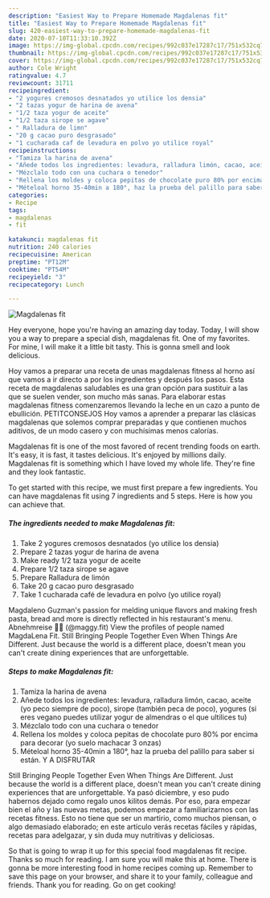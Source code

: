```yaml
---
description: "Easiest Way to Prepare Homemade Magdalenas fit"
title: "Easiest Way to Prepare Homemade Magdalenas fit"
slug: 420-easiest-way-to-prepare-homemade-magdalenas-fit
date: 2020-07-10T11:33:10.392Z
image: https://img-global.cpcdn.com/recipes/992c037e17287c17/751x532cq70/magdalenas-fit-foto-principal.jpg
thumbnail: https://img-global.cpcdn.com/recipes/992c037e17287c17/751x532cq70/magdalenas-fit-foto-principal.jpg
cover: https://img-global.cpcdn.com/recipes/992c037e17287c17/751x532cq70/magdalenas-fit-foto-principal.jpg
author: Cole Wright
ratingvalue: 4.7
reviewcount: 31711
recipeingredient:
- "2 yogures cremosos desnatados yo utilice los densia"
- "2 tazas yogur de harina de avena"
- "1/2 taza yogur de aceite"
- "1/2 taza sirope se agave"
- " Ralladura de limn"
- "20 g cacao puro desgrasado"
- "1 cucharada caf de levadura en polvo yo utilice royal"
recipeinstructions:
- "Tamiza la harina de avena"
- "Añede todos los ingredientes: levadura, ralladura limón, cacao, aceite (yo peco siempre de poco), sirope (también peca de poco), yogures (si eres vegano puedes utilizar yogur de almendras o el que ultilices tu)"
- "Mézclalo todo con una cuchara o tenedor"
- "Rellena los moldes y coloca pepitas de chocolate puro 80% por encima para decorar (yo suelo machacar 3 onzas)"
- "Mételoal horno 35-40min a 180°, haz la prueba del palillo para saber si están. Y A DISFRUTAR"
categories:
- Recipe
tags:
- magdalenas
- fit

katakunci: magdalenas fit 
nutrition: 240 calories
recipecuisine: American
preptime: "PT12M"
cooktime: "PT54M"
recipeyield: "3"
recipecategory: Lunch

---
```



![Magdalenas fit](https://img-global.cpcdn.com/recipes/992c037e17287c17/751x532cq70/magdalenas-fit-foto-principal.jpg)

Hey everyone, hope you're having an amazing day today. Today, I will show you a way to prepare a special dish, magdalenas fit. One of my favorites. For mine, I will make it a little bit tasty. This is gonna smell and look delicious.

Hoy vamos a preparar una receta de unas magdalenas fitness al horno así que vamos a ir directo a por los ingredientes y después los pasos. Esta receta de magdalenas saludables es una gran opción para sustituir a las que se suelen vender, son mucho más sanas. Para elaborar estas magdalenas fitness comenzaremos llevando la leche en un cazo a punto de ebullición. PETITCONSEJOS Hoy vamos a aprender a preparar las clásicas magdalenas que solemos comprar preparadas y que contienen muchos aditivos, de un modo casero y con muchísimas menos calorías.

Magdalenas fit is one of the most favored of recent trending foods on earth. It's easy, it is fast, it tastes delicious. It's enjoyed by millions daily. Magdalenas fit is something which I have loved my whole life. They're fine and they look fantastic.


To get started with this recipe, we must first prepare a few ingredients. You can have magdalenas fit using 7 ingredients and 5 steps. Here is how you can achieve that.

<!--inarticleads1-->

##### The ingredients needed to make Magdalenas fit:

1. Take 2 yogures cremosos desnatados (yo utilice los densia)
1. Prepare 2 tazas yogur de harina de avena
1. Make ready 1/2 taza yogur de aceite
1. Prepare 1/2 taza sirope se agave
1. Prepare  Ralladura de limón
1. Take 20 g cacao puro desgrasado
1. Take 1 cucharada café de levadura en polvo (yo utilice royal)


Magdaleno Guzman&#39;s passion for melding unique flavors and making fresh pasta, bread and more is directly reflected in his restaurant&#39;s menu. Abnehmreise 🌺🌸 (@maggy.fit) View the profiles of people named MagdaLena Fit. Still Bringing People Together Even When Things Are Different. Just because the world is a different place, doesn&#39;t mean you can&#39;t create dining experiences that are unforgettable. 

<!--inarticleads2-->

##### Steps to make Magdalenas fit:

1. Tamiza la harina de avena
1. Añede todos los ingredientes: levadura, ralladura limón, cacao, aceite (yo peco siempre de poco), sirope (también peca de poco), yogures (si eres vegano puedes utilizar yogur de almendras o el que ultilices tu)
1. Mézclalo todo con una cuchara o tenedor
1. Rellena los moldes y coloca pepitas de chocolate puro 80% por encima para decorar (yo suelo machacar 3 onzas)
1. Mételoal horno 35-40min a 180°, haz la prueba del palillo para saber si están. Y A DISFRUTAR


Still Bringing People Together Even When Things Are Different. Just because the world is a different place, doesn&#39;t mean you can&#39;t create dining experiences that are unforgettable. Ya pasó diciembre, y eso pudo habernos dejado como regalo unos kilitos demás. Por eso, para empezar bien el año y las nuevas metas, podemos empezar a familiarizarnos con las recetas fitness. Esto no tiene que ser un martirio, como muchos piensan, o algo demasiado elaborado; en este artículo verás recetas fáciles y rápidas, recetas para adelgazar, y sin duda muy nutritivas y deliciosas. 

So that is going to wrap it up for this special food magdalenas fit recipe. Thanks so much for reading. I am sure you will make this at home. There is gonna be more interesting food in home recipes coming up. Remember to save this page on your browser, and share it to your family, colleague and friends. Thank you for reading. Go on get cooking!
